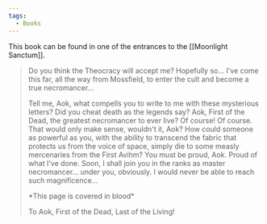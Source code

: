 ```yaml
---
tags:
  - Books
---
```


This book can be found in one of the entrances to the [[Moonlight Sanctum]].

> Do you think the Theocracy will accept me? Hopefully so... I've come this far, all the way from Mossfield, to enter the cult and become a true necromancer...
>
> Tell me, Aok, what compells you to write to me with these mysterious letters? Did you cheat death as the legends say? Aok, First of the Dead, the greatest necromancer to ever live? Of course! Of course. That would only make sense, wouldn't it, Aok? How could someone as powerful as you, with the ability to transcend the fabric that protects us from the voice of space, simply die to some measly mercenaries from the First Avihm? You must be proud, Aok. Proud of what I've done. Soon, I shall join you in the ranks as master necromancer... under you, obviously. I would never be able to reach such magnificence...
>
> \*This page is covered in blood\*
>
> To Aok, First of the Dead, Last of the Living!



